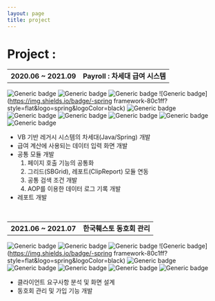 ```yaml
---
layout: page
title: project
---
```

# Project : 

<table>
    <th class="th-basic">2020.06 ~ 2021.09</th>
    <td><strong>Payroll : 차세대 급여 시스템</strong></td>
</table>

![Generic badge](https://img.shields.io/badge/-java-cce6ff?style=flat&logo=java&logoColor=black) ![Generic badge](https://img.shields.io/badge/-jquery-cce6ff?style=flat&logo=jquery&logoColor=white) ![Generic badge](https://img.shields.io/badge/-css-cce6ff?style=flat&logo=css3&logoColor=white) ![Generic badge](https://img.shields.io/badge/-spring framework-80c1ff?style=flat&logo=spring&logoColor=black) ![Generic badge](https://img.shields.io/badge/-MyBatis-80c1ff?style=flat&logo=mybatis&logoColor=black) ![Generic badge](https://img.shields.io/badge/-bootstrap-80c1ff?style=flat&logo=bootstrap&logoColor=white) ![Generic badge](https://img.shields.io/badge/-ORACLE-FA5C5C?style=flat&logo=oracle&logoColor=white) ![Generic badge](https://img.shields.io/badge/-Subversion-654FF0?style=flat&logo=SUBVERSION&logoColor=white) ![Generic badge](https://img.shields.io/badge/-Jenkins-654FF0?style=flat&logo=JENKINS&logoColor=white)  ![Generic badge](https://img.shields.io/badge/-Tomcat-EFEFEF?style=flat&logo=Apache&logoColor=white)

* VB 기반 레거시 시스템의 차세대(Java/Spring) 개발
* 급여 계산에 사용되는 데이터 입력 화면 개발
* 공통 모듈 개발
  1. 페이지 호출 기능의 공통화
  2. 그리드(SBGrid), 레포트(ClipReport) 모듈 연동
  3. 공통 검색 조건 개발
  4. AOP를 이용한 데이터 로그 기록 개발
* 레포트 개발

<br>

<table>
    <th class="th-basic">2021.06 ~ 2021.07</th>
    <td><strong>한국훼스토 동호회 관리</strong></td>
</table>

![Generic badge](https://img.shields.io/badge/-java-cce6ff?style=flat&logo=java&logoColor=black) ![Generic badge](https://img.shields.io/badge/-jquery-cce6ff?style=flat&logo=jquery&logoColor=white) ![Generic badge](https://img.shields.io/badge/-css-cce6ff?style=flat&logo=css3&logoColor=white) ![Generic badge](https://img.shields.io/badge/-spring framework-80c1ff?style=flat&logo=spring&logoColor=black) ![Generic badge](https://img.shields.io/badge/-MyBatis-80c1ff?style=flat&logo=mybatis&logoColor=black) ![Generic badge](https://img.shields.io/badge/-ORACLE-FA5C5C?style=flat&logo=oracle&logoColor=white) ![Generic badge](https://img.shields.io/badge/-Subversion-654FF0?style=flat&logo=SUBVERSION&logoColor=white) ![Generic badge](https://img.shields.io/badge/-Jenkins-654FF0?style=flat&logo=JENKINS&logoColor=white) ![Generic badge](https://img.shields.io/badge/-Tomcat-EFEFEF?style=flat&logo=Apache&logoColor=white)

* 클라이언트 요구사항 분석 및 화면 설계
* 동호회 관리 및 가입 기능 개발

